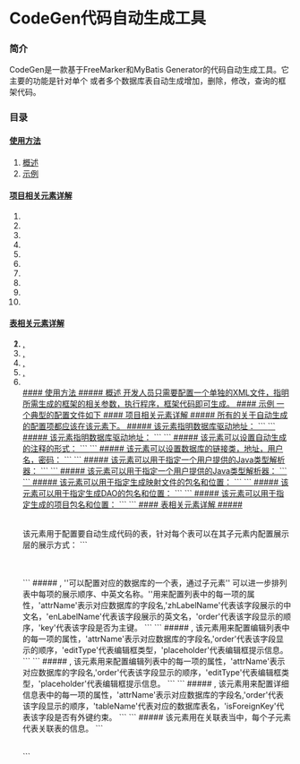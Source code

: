 
CodeGen代码自动生成工具
================================


### 简介
  CodeGen是一款基于FreeMarker和MyBatis Generator的代码自动生成工具。它主要的功能是针对单个
或者多个数据库表自动生成增加，删除，修改，查询的框架代码。
### 目录
#### [使用方法](#usage)
1.	[概述](#usage1)
2.	[示例](#usage2)

#### [项目相关元素详解](#ele)
1.	[<generatorConfiguration>](#ele1)
2.	[<classPathEntry/>](#ele2)
3.  [<context>](#ele3)
4.	[<commentGenerator>](#ele4)
5.	[<jdbcConnection>](#ele5)
6.	[<javaTypeResolver>](#ele6)
7.	[<javaModelGenerator>](#ele7)
8.	[<sqlMapGenerator>](#ele8)
9.	[<javaClientGenerator>](#ele9)
10. [<projectProfile>](#ele10)

#### [表相关元素详解](#tle)
1.	[<table>](#tle1)
2.	[<listView>, <listElement>](#tle2)
3.	[<editView>, <editElement>](#tle3)
4.  [<searchView>, <searchElement>](#tle4)
5.  [<detailView>, <detailElement>](#tle5)
6.  [<ref-list>](#tle6)



<a name="usage"/>
<a name="usage1"/>
#### 使用方法
##### 概述
  开发人员只需要配置一个单独的XML文件，指明所需生成的框架的相关参数，执行程序，框架代码即可生成。

<a name="usage2"/>
#### 示例
  一个典型的配置文件如下

<a name="ele"/>
<a name="ele1"/>
#### 项目相关元素详解
#####  <generatorConfiguration>
所有的关于自动生成的配置项都应该在该元素下。

<a name="ele2"/>
##### <classPathEntry/>
该元素指明数据库驱动地址：
```
<classPathEntry location="E:/Code/java5/mysql-connector-java-5.1.33.jar"/>
```

<a name="ele3"/>
##### <context>
该元素指明数据库驱动地址：
```
<classPathEntry location="E:/Code/java5/mysql-connector-java-5.1.33.jar"/>
```

<a name="ele4"/>
##### <commentGenerator>
该元素可以设置自动生成的注释的形式：
```
<commentGenerator>
    <property name="suppressDate" value="true"/>
    <!-- 是否去除自动生成的注释 true：是 ： false:否 -->
    <property name="suppressAllComments" value="true"/>
</commentGenerator>
```

<a name="ele5"/>
##### <jdbcConnection>
该元素可以设置数据库的链接类，地址，用户名，密码：
```
<jdbcConnection driverClass="com.mysql.jdbc.Driver" connectionURL="jdbc:mysql://192.168.1.135:3306/demotest" userId="root" password="mysqlpwd">
</jdbcConnection>
```

<a name="ele6"/>
##### <javaTypeResolver>
该元素可以用于指定一个用户提供的Java类型解析器：
```
<javaTypeResolver>
  <property name="forceBigDecimals" value="false"/>
</javaTypeResolver>
```

<a name="ele7"/>
##### <javaTypeResolver>
该元素可以用于指定一个用户提供的Java类型解析器：
```
<javaModelGenerator targetPackage="com.canco.classification.model" targetProject="E:/Code/java5/TestProject">
  <property name="enableSubPackages" value="true"/>
  <property name="trimStrings" value="true"/>
</javaModelGenerator>
```

<a name="ele8"/>
##### <sqlMapGenerator>
该元素可以用于指定生成映射文件的包名和位置：
```
<sqlMapGenerator targetPackage="com.canco.classification.mapping" targetProject="E:/Code/java5/TestProject">
  <property name="enableSubPackages" value="true"/>
</sqlMapGenerator>
```

<a name="ele9"/>
##### <javaClientGenerator>
该元素可以用于指定生成DAO的包名和位置：
```
<javaClientGenerator type="XMLMAPPER" targetPackage="com.canco.classification.dao" targetProject="E:/Code/java5/TestProject">
  <property name="enableSubPackages" value="true"/>
</javaClientGenerator>
```

<a name="ele10"/>
##### <projectProfile>
该元素可以用于指定生成的项目包名和位置：
```
<projectProfile packageName="com.canco" projectName="E:/Code/java5/TestProject">
</projectProfile>
```

<a name="tle"/>
<a name="tle1"/>
#### 表相关元素详解
##### <table>
该元素用于配置要自动生成代码的表，针对每个表可以在其子元素内配置展示层的展示方式：
```
<table tableName="asset_list" domainObjectName="AssetList" enableCountByExample="true" enableUpdateByExample="true" enableDeleteByExample="true" enableSelectByExample="true" selectByExampleQueryId="true">
  <listView>
    <listElement>
      <property name="attrName" value="asset_id"/>
      <property name="labelName" value="asset.id"/>
      <property name="zhLabelName" value="资产ID"/>
      <property name="enLabelName" value="ID"/>
      <property name="order" value="1"/>
      <property name="key" value="true"/>
    </listElement>
    <listElement>
      <property name="attrName" value="asset_name"/>
      <property name="zhLabelName" value="资产名"/>
      <property name="enLabelName" value="Asset Name"/>
      <property name="labelName" value="asset.name"/>
      <property name="order" value="2"/>
    </listElement>
  </listView>
</table>
```
<a name="tle2"/>
##### <listView>, <listElement>
'<listView>'可以配置对应的数据库的一个表，通过子元素'<listElement>' 可以进一步排列表中每项的展示顺序、中英文名称。'<listElement>'用来配置列表中的每一项的属性，'attrName'表示对应数据库的字段名,'zhLabelName'代表该字段展示的中文名，'enLabelName'代表该字段展示的英文名，'order'代表该字段显示的顺序，'key'代表该字段是否为主键。
```
<listElement>
  <property name="attrName" value="asset_id"/>
  <property name="labelName" value="asset.id"/>
  <property name="zhLabelName" value="资产ID"/>
  <property name="enLabelName" value="ID"/>
  <property name="order" value="1"/>
  <property name="key" value="true"/>
</listElement>
```

<a name="tle3"/>
##### <editView>, <editElement>
该元素用来配置编辑列表中的每一项的属性，'attrName'表示对应数据库的字段名,'order'代表该字段显示的顺序，'editType'代表编辑框类型，'placeholder'代表编辑框提示信息。
```
<editView>
  <editElement>
    <property name="attrName" value="username"/>
    <property name="labelName" value="用户名"/>
    <property name="order" value="1"/>
    <property name="editType" value="input"/>
    <property name="placeholder" value="类别名"/>
  </editElement>
  <editElement>
    <property name="attrName" value="password"/>
    <property name="labelName" value="密码"/>
    <property name="order" value="2"/>
    <property name="editType" value="input"/>
    <property name="placeholder" value="密码"/>
  </editElement>
</editView>
```

<a name="tle4"/>
##### <searchView>, <searchElement>
该元素用来配置编辑列表中的每一项的属性，'attrName'表示对应数据库的字段名,'order'代表该字段显示的顺序，'editType'代表编辑框类型，'placeholder'代表编辑框提示信息。
```
<searchView>
  <searchElement>
    <property name="attrName" value="username"/>
    <property name="labelName" value="用户名"/>
    <property name="order" value="1"/>
    <property name="placeholder" value="用户名"/>
  </searchElement>
  <searchElement>
    <property name="attrName" value="password"/>
    <property name="labelName" value="密码"/>
    <property name="order" value="2"/>
    <property name="placeholder" value="密码"/>
  </searchElement>
</searchView>
```

<a name="tle5"/>
##### <detailView>, <detailElement>
该元素用来配置详细信息表中的每一项的属性，'attrName'表示对应数据库的字段名,'order'代表该字段显示的顺序，'tableName'代表对应的数据库表名，'isForeignKey'代表该字段是否有外键约束。
```
<detailView>
  <detailElement>
    <property name="attrName" value="username"/>
    <property name="labelName" value="姓名"/>
    <property name="order" value="1"/>
    <property name="tableName" value="user"/>
    <property name="isForeignKey" value="false"/>
  </detailElement>
  <detailElement>
    <property name="attrName" value="age"/>
    <property name="labelName" value="年龄"/>
    <property name="order" value="2"/>
    <property name="tableName" value="user"/>
    <property name="isForeignKey" value="false"/>
  </detailElement>
  <detailElement>
    <property name="attrName" value="sex"/>
    <property name="labelName" value="性别"/>
    <property name="order" value="2"/>
    <property name="tableName" value="sex"/>
    <property name="isForeignKey" value="true"/>
  </detailElement>
</detailView>
```

<a name="tle6"/>
##### <ref-list>
该元素用在关联表当中，每个子元素代表关联表的信息。
```
<table tableName="stock_in_info_list" domainObjectName="StockInInfoList" enableCountByExample="true" enableUpdateByExample="true" enableDeleteByExample="true" enableSelectByExample="true" selectByExampleQueryId="true">
  <ref-list>
    <ref name="StockInList">
      <property name="foreignKey" value="stock_in_info_stock_in_id"/>
    </ref>
    <ref name="AssetList">
      <property name="foreignKey" value="stock_in_info_asset_id"/>
    </ref>
  </ref-list>
</table>
```